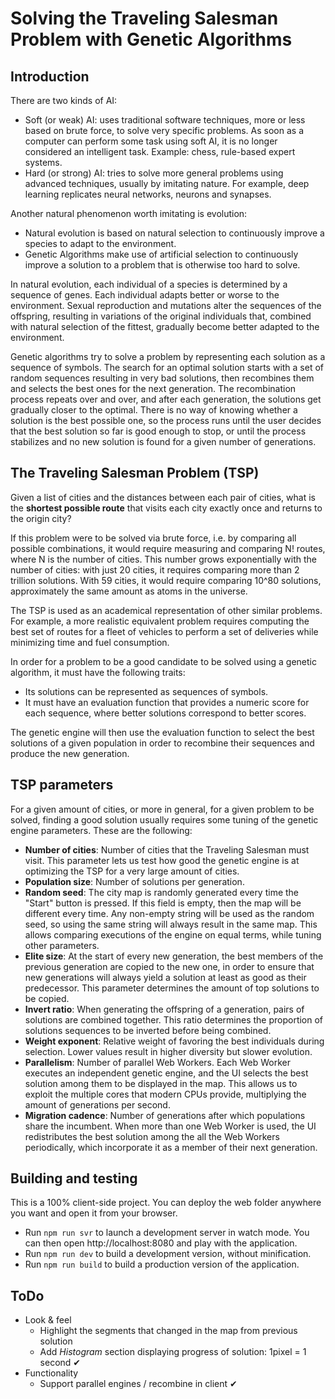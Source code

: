 # Solving the Traveling Salesman Problem with Genetic Algorithms

## Introduction
There are two kinds of AI:
- Soft (or weak) AI: uses traditional software techniques, more or less based on brute force, to solve very specific problems. As soon as a computer can perform some task using soft AI, it is no longer considered an intelligent task. Example: chess, rule-based expert systems.
- Hard (or strong) AI: tries to solve more general problems using advanced techniques, usually by imitating nature. For example, deep learning replicates neural networks, neurons and synapses.

Another natural phenomenon worth imitating is evolution:
- Natural evolution is based on natural selection to continuously improve a species to adapt to the environment.
- Genetic Algorithms make use of artificial selection to continuously improve a solution to a problem that is otherwise too hard to solve.

In natural evolution, each individual of a species is determined by a sequence of genes. Each individual adapts better or worse to the environment. Sexual reproduction and mutations alter the sequences of the offspring, resulting in variations of the original individuals that, combined with natural selection of the fittest, gradually become better adapted to the environment.

Genetic algorithms try to solve a problem by representing each solution as a sequence of symbols. The search for an optimal solution starts with a set of random sequences resulting in very bad solutions, then recombines them and selects the best ones for the next generation. The recombination process repeats over and over, and after each generation, the solutions get gradually closer to the optimal. There is no way of knowing whether a solution is the best possible one, so the process runs until the user decides that the best solution so far is good enough to stop, or until the process stabilizes and no new solution is found for a given number of generations.

## The Traveling Salesman Problem (TSP)
Given a list of cities and the distances between each pair of cities, what is the **shortest possible route** that visits each city exactly once and returns to the origin city?

If this problem were to be solved via brute force, i.e. by comparing all possible combinations, it would require measuring and comparing N! routes, where N is the number of cities. This number grows exponentially with the number of cities: with just 20 cities, it requires comparing more than 2 trillion solutions. With 59 cities, it would require comparing 10^80 solutions, approximately the same amount as atoms in the universe.

The TSP is used as an academical representation of other similar problems. For example, a more realistic equivalent problem requires computing the best set of routes for a fleet of vehicles to perform a set of deliveries while minimizing time and fuel consumption.

In order for a problem to be a good candidate to be solved using a genetic algorithm, it must have the following traits:
- Its solutions can be represented as sequences of symbols.
- It must have an evaluation function that provides a numeric score for each sequence, where better solutions correspond to better scores.

The genetic engine will then use the evaluation function to select the best solutions of a given population in order to recombine their sequences and produce the new generation.

## TSP parameters
For a given amount of cities, or more in general, for a given problem to be solved, finding a good solution usually requires some tuning of the genetic engine parameters. These are the following:
- **Number of cities**: Number of cities that the Traveling Salesman must visit. This parameter lets us test how good the genetic engine is at optimizing the TSP for a very large amount of cities.
- **Population size**: Number of solutions per generation.
- **Random seed**: The city map is randomly generated every time the "Start" button is pressed. If this field is empty, then the map will be different every time. Any non-empty string will be used as the random seed, so using the same string will always result in the same map. This allows comparing executions of the engine on equal terms, while tuning other parameters.
- **Elite size**: At the start of every new generation, the best members of the previous generation are copied to the new one, in order to ensure that new generations will always yield a solution at least as good as their predecessor. This parameter determines the amount of top solutions to be copied.
- **Invert ratio**: When generating the offspring of a generation, pairs of solutions are combined together. This ratio determines the proportion of solutions sequences to be inverted before being combined.
- **Weight exponent**: Relative weight of favoring the best individuals during selection. Lower values result in higher diversity but slower evolution.
- **Parallelism**: Number of parallel Web Workers. Each Web Worker executes an independent genetic engine, and the UI selects the best solution among them to be displayed in the map. This allows us to exploit the multiple cores that modern CPUs provide, multiplying the amount of generations per second.
- **Migration cadence**: Number of generations after which populations share the incumbent. When more than one Web Worker is used, the UI redistributes the best solution among the all the Web Workers periodically, which incorporate it as a member of their next generation.

## Building and testing
This is a 100% client-side project. You can deploy the web folder anywhere you want and open it from your browser.
- Run `npm run svr` to launch a development server in watch mode. You can then open http://localhost:8080 and play with the application.
- Run `npm run dev` to build a development version, without minification.
- Run `npm run build` to build a production version of the application.

## ToDo
- Look & feel
	- Highlight the segments that changed in the map from previous solution
	- Add *Histogram* section displaying progress of solution: 1pixel = 1 second ✔
- Functionality
	- Support parallel engines / recombine in client ✔
